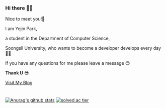 ### Hi there 🙋‍♀️

Nice to meet you!🤝 

I am Yejin Park,

a student in the Department of Computer Science, 

Soongsil University, who wants to become a developer develops every day 👩‍💻

If you have any questions for me please leave a message 😊

**Thank U** 😎

[Visit My Blog](https://yejinii.tistory.com/)

# 

[![Anurag's github stats](https://github-readme-stats.vercel.app/api?username=YeJinii&show_icons=true&theme=dracula)](https://github.com/YeJinii/github-readme-stats) 
[![solved.ac tier](http://mazassumnida.wtf/api/v2/generate_badge?boj=yeagin)](https://solved.ac/yeagin)


